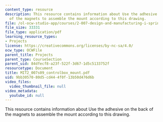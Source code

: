 ```yaml
---
content_type: resource
description: This resource contains information about Use the adhesive on the back
  of the magnets to assemble the mount according to this drawing.
file: /ol-ocw-studio-app/courses/2-007-design-and-manufacturing-i-spring-2009/9bb3057080d5cd444f0f13b50d476d6b_MIT2_007s09_controlbox_mount.pdf
file_size: 33331
file_type: application/pdf
learning_resource_types:
- Projects
license: https://creativecommons.org/licenses/by-nc-sa/4.0/
ocw_type: OCWFile
parent_title: Projects
parent_type: CourseSection
parent_uid: 84dfecf8-a23f-522f-3d67-1d5c5133752f
resourcetype: Document
title: MIT2_007s09_controlbox_mount.pdf
uid: 9bb30570-80d5-cd44-4f0f-13b50d476d6b
video_files:
  video_thumbnail_file: null
video_metadata:
  youtube_id: null
---
```

This resource contains information about Use the adhesive on the back of the magnets to assemble the mount according to this drawing.